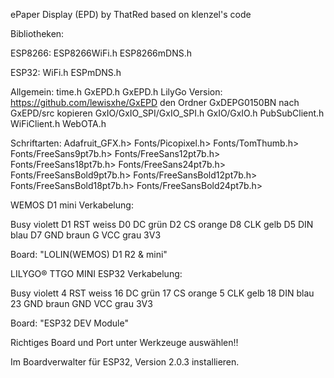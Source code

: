 ePaper Display (EPD) by ThatRed based on klenzel's code
 
Bibliotheken:
   
ESP8266:
ESP8266WiFi.h
ESP8266mDNS.h
   
ESP32:
WiFi.h
ESPmDNS.h
 
Allgemein:
time.h
GxEPD.h
GxEPD.h LilyGo Version: https://github.com/lewisxhe/GxEPD den Ordner GxDEPG0150BN nach GxEPD/src kopieren
GxIO/GxIO_SPI/GxIO_SPI.h
GxIO/GxIO.h
PubSubClient.h
WiFiClient.h
WebOTA.h

Schriftarten:
Adafruit_GFX.h>
Fonts/Picopixel.h>
Fonts/TomThumb.h>
Fonts/FreeSans9pt7b.h>
Fonts/FreeSans12pt7b.h>
Fonts/FreeSans18pt7b.h>
Fonts/FreeSans24pt7b.h>
Fonts/FreeSansBold9pt7b.h>
Fonts/FreeSansBold12pt7b.h>
Fonts/FreeSansBold18pt7b.h>
Fonts/FreeSansBold24pt7b.h>

WEMOS D1 mini Verkabelung:

 Busy violett D1
 RST  weiss   D0
 DC   grün    D2
 CS   orange  D8
 CLK  gelb    D5
 DIN  blau    D7
 GND  braun   G
 VCC  grau    3V3

Board: "LOLIN(WEMOS) D1 R2 & mini"

LILYGO® TTGO MINI ESP32 Verkabelung:

Busy violett 4
RST  weiss   16
DC   grün    17
CS   orange  5
CLK  gelb    18
DIN  blau    23
GND  braun   GND
VCC  grau    3V3

Board: "ESP32 DEV Module"

Richtiges Board und Port unter Werkzeuge auswählen!! 

Im Boardverwalter für ESP32, Version 2.0.3 installieren.


